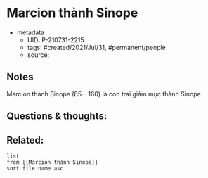 ---
---

# Marcion thành Sinope

- metadata
	- UID: P-210731-2215
	- tags: #created/2021/Jul/31, #permanent/people  
	- source: 

## Notes
Marcion thành Sinope (85 – 160) là con trai giám mục thành Sinope

## Questions & thoughts:


## Related:
```dataview
list
from [[Marcion thành Sinope]]
sort file.name asc
```
